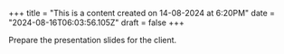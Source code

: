 +++
title = "This is a content created on 14-08-2024 at 6:20PM"
date = "2024-08-16T06:03:56.105Z"
draft = false
+++

  Prepare the presentation slides for the client.
        